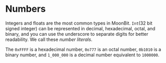 # Numbers

Integers and floats are the most common types in MoonBit.
`Int`(32 bit signed integer) can be represented in decimal, hexadecimal, octal, and binary,
and you can use the underscore to separate digits for better readability.
We call these *number literals*.

The `0xFFFF` is a hexadecimal number, `0o777` is an octal number, `0b1010` is a binary number,
and `1_000_000` is a decimal number equivalent to `1000000`.


